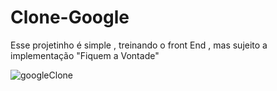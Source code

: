 # Clone-Google
Esse projetinho é simple , treinando o front End , mas  sujeito  a  implementação "Fiquem  a Vontade"


![googleClone](https://github.com/user-attachments/assets/80c3d1bc-e0be-4533-8831-4531b2e0036f)

